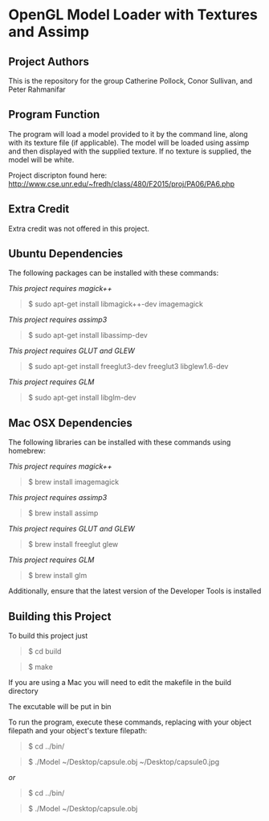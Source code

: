 OpenGL Model Loader with Textures and Assimp
============================================

Project Authors
---------------
This is the repository for the group Catherine Pollock, Conor Sullivan, and Peter Rahmanifar

Program Function
----------------
The program will load a model provided to it by the command line, along with its texture file (if applicable). The model will be loaded using assimp and then displayed with the supplied texture. If no texture is supplied, the model will be white.

Project discripton found here: http://www.cse.unr.edu/~fredh/class/480/F2015/proj/PA06/PA6.php

Extra Credit
------------
Extra credit was not offered in this project.

Ubuntu Dependencies
-------------------

The following packages can be installed with these commands:

*This project requires magick++* 

>$ sudo apt-get install libmagick++-dev imagemagick

*This project requires assimp3* 

>$ sudo apt-get install libassimp-dev

*This project requires GLUT and GLEW* 

>$ sudo apt-get install freeglut3-dev freeglut3 libglew1.6-dev

*This project requires GLM*

>$ sudo apt-get install libglm-dev

Mac OSX Dependencies
--------------------

The following libraries can be installed with these commands using homebrew:

*This project requires magick++*

>$ brew install imagemagick

*This project requires assimp3* 

>$ brew install assimp

*This project requires GLUT and GLEW* 

>$ brew install freeglut glew

*This project requires GLM*

>$ brew install glm

Additionally, ensure that the latest version of the Developer Tools is installed

Building this Project
---------------------

To build this project just 

>$ cd build

>$ make

If you are using a Mac you will need to edit the makefile in the build directory

The excutable will be put in bin

To run the program, execute these commands, replacing with your object filepath and your object's texture filepath:

>$ cd ../bin/

>$ ./Model  ~/Desktop/capsule.obj ~/Desktop/capsule0.jpg

*or*

>$ cd ../bin/

>$ ./Model  ~/Desktop/capsule.obj
